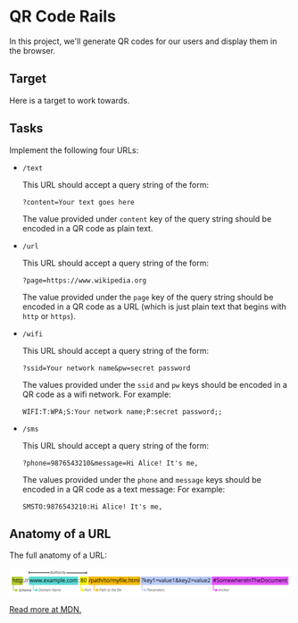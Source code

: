 # QR Code Rails

In this project, we'll generate QR codes for our users and display them in the browser.

## Target

Here is a target to work towards.

## Tasks

Implement the following four URLs:

- `/text`

    This URL should accept a query string of the form:
    
    ```
    ?content=Your text goes here
    ```

    The value provided under `content` key of the query string should be encoded in a QR code as plain text.
- `/url`

    This URL should accept a query string of the form:
   
    ```
    ?page=https://www.wikipedia.org
    ```

    The value provided under the `page` key of the query string should be encoded in a QR code as a URL (which is just plain text that begins with `http` or `https`).
- `/wifi`

    This URL should accept a query string of the form:

    ```
    ?ssid=Your network name&pw=secret password
    ```
    The values provided under the `ssid` and `pw` keys should be encoded in a QR code as a wifi network. For example:

    ```
    WIFI:T:WPA;S:Your network name;P:secret password;;
    ```
- `/sms`

    This URL should accept a query string of the form:

    ```
    ?phone=9876543210&message=Hi Alice! It's me,
    ```

    The values provided under the `phone` and `message` keys should be encoded in a QR code as a text message: For example:

    ```
    SMSTO:9876543210:Hi Alice! It's me, 
    ```

## Anatomy of a URL

The full anatomy of a URL:

![The anatomy of a URL from MDN](mdn-url-all.png)

[Read more at MDN.](https://developer.mozilla.org/en-US/docs/Learn/Common_questions/What_is_a_URL)
